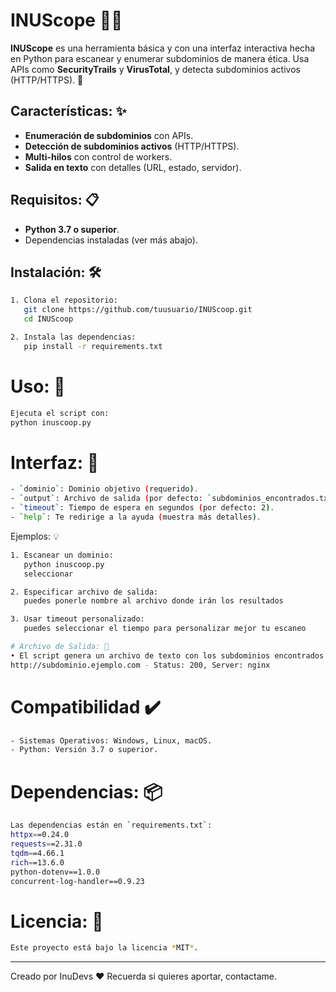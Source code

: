# INUScope 🕵️‍♂️

**INUScope** es una herramienta básica y con una interfaz interactiva hecha en Python para escanear y enumerar subdominios de manera ética. Usa APIs como **SecurityTrails** y **VirusTotal**, y detecta subdominios activos (HTTP/HTTPS). 🚀

## Características: ✨
- **Enumeración de subdominios** con APIs.
- **Detección de subdominios activos** (HTTP/HTTPS).
- **Multi-hilos** con control de workers.
- **Salida en texto** con detalles (URL, estado, servidor).

## Requisitos: 📋
- **Python 3.7 o superior**.
- Dependencias instaladas (ver más abajo).

## Instalación: 🛠️
```bash
1. Clona el repositorio:
   git clone https://github.com/tuusuario/INUScoop.git
   cd INUScoop

2. Instala las dependencias:
   pip install -r requirements.txt
```

# Uso: 🚀
```bash
Ejecuta el script con:
python inuscoop.py
```

# Interfaz: 🎉
```bash
- `dominio`: Dominio objetivo (requerido).
- `output`: Archivo de salida (por defecto: `subdominios_encontrados.txt`).
- `timeout`: Tiempo de espera en segundos (por defecto: 2).
- `help`: Te redirige a la ayuda (muestra más detalles).
```

Ejemplos: 💡
```bash
1. Escanear un dominio:
   python inuscoop.py
   seleccionar

2. Especificar archivo de salida:
   puedes ponerle nombre al archivo donde irán los resultados

3. Usar timeout personalizado:
   puedes seleccionar el tiempo para personalizar mejor tu escaneo

# Archivo de Salida: 📄
• El script genera un archivo de texto con los subdominios encontrados. Cada línea contiene:
http://subdominio.ejemplo.com - Status: 200, Server: nginx
```

# Compatibilidad ✔️
```bash
- Sistemas Operativos: Windows, Linux, macOS.
- Python: Versión 3.7 o superior.
```

# Dependencias: 📦
```bash
Las dependencias están en `requirements.txt`:
httpx==0.24.0
requests==2.31.0
tqdm==4.66.1
rich==13.6.0
python-dotenv==1.0.0
concurrent-log-handler==0.9.23
```

# Licencia: 📜
```bash
Este proyecto está bajo la licencia *MIT*.
```

___

Creado por InuDevs ❤️ Recuerda si quieres aportar, contactame.
